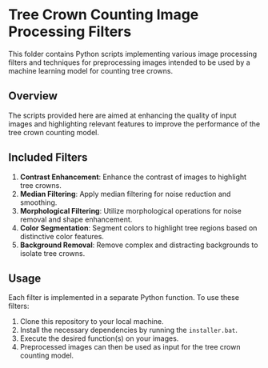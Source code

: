 # Tree Crown Counting Image Processing Filters

This folder contains Python scripts implementing various image processing filters and techniques for preprocessing images intended to be used by a machine learning model for counting tree crowns.

## Overview

The scripts provided here are aimed at enhancing the quality of input images and highlighting relevant features to improve the performance of the tree crown counting model.

## Included Filters

1. **Contrast Enhancement**: Enhance the contrast of images to highlight tree crowns.
2. **Median Filtering**: Apply median filtering for noise reduction and smoothing.
3. **Morphological Filtering**: Utilize morphological operations for noise removal and shape enhancement.
4. **Color Segmentation**: Segment colors to highlight tree regions based on distinctive color features.
5. **Background Removal**: Remove complex and distracting backgrounds to isolate tree crowns.

## Usage

Each filter is implemented in a separate Python function. To use these filters:

1. Clone this repository to your local machine.
2. Install the necessary dependencies by running the `installer.bat`.
3. Execute the desired function(s) on your images.
4. Preprocessed images can then be used as input for the tree crown counting model.
